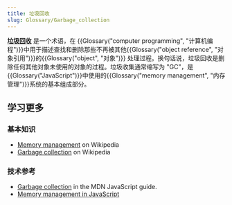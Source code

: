 ```yaml
---
title: 垃圾回收
slug: Glossary/Garbage_collection
---
```

**[垃圾回收](/zh-CN/docs/Web/JavaScript/Memory_Management#Garbage_collection)** 是一个术语，在 {{Glossary("computer programming", "计算机编程")}}中用于描述查找和删除那些不再被其他{{Glossary("object reference", "对象引用")}}的{{Glossary("object", "对象")}} 处理过程。换句话说，垃圾回收是删除任何其他对象未使用的对象的过程。垃圾收集通常缩写为 "GC"，是{{Glossary("JavaScript")}}中使用的{{Glossary("memory management", "内存管理")}}系统的基本组成部分。

## 学习更多

### 基本知识

- [Memory management](https://zh.wikipedia.org/wiki/Memory_management) on Wikipedia
- [Garbage collection](https://zh.wikipedia.org/wiki/Garbage_collection) on Wikipedia

### 技术参考

- [Garbage collection](/zh-CN/docs/Web/JavaScript/Memory_Management#Garbage_collection) in the MDN JavaScript guide.
- [Memory management in JavaScript](/zh-CN/docs/Web/JavaScript/Memory_Management)
